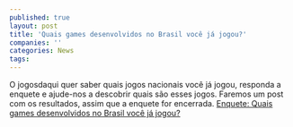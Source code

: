```yaml
---
published: true
layout: post
title: 'Quais games desenvolvidos no Brasil você já jogou?'
companies: ''
categories: News
tags: 
---
```

O jogosdaqui quer saber quais jogos nacionais voc&#234; j&#225; jogou, responda a enquete e ajude-nos a descobrir quais s&#227;o esses jogos.
Faremos um post com os resultados, assim que a enquete for encerrada.
<a href="http://goo.gl/ycVZU" target="_blank">Enquete: Quais games desenvolvidos no Brasil voc&#234; j&#225; jogou?</a>

